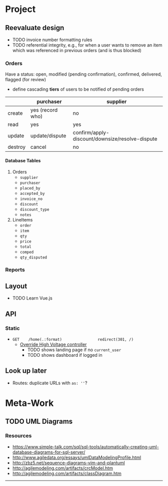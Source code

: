 Project
================================================================================

## Reevaluate design

* TODO invoice number formatting rules
* TODO referential integrity, e.g., for when a user wants to remove an
       item which was referenced in previous orders (and is thus blocked)

### Orders

Have a status: open, modified (pending confirmation), confirmed, delivered, flagged (for review)

* define cascading **tiers** of users to be notified of pending orders

|         | purchaser        | supplier                                        |
| ------- | ---------------- | ----------------------------------------------- |
| create  | yes (record who) | no                                              |
| read    | yes              | yes                                             |
| update  | update/dispute   | confirm/apply-discount/downsize/resolve-dispute |
| destroy | cancel           | no                                              |

#### Database Tables

1. Orders
   * `supplier`
   * `purchaser`
   * `placed_by`
   * `accepted_by`
   * `invoice_no`
   * `discount`
   * `discount_type`
   * `notes`
2. LineItems
   * `order`
   * `item`
   * `qty`
   * `price`
   * `total`
   * `comped`
   * `qty_disputed`

### Reports

## Layout

* TODO Learn Vue.js

## API

### Static

* `GET    /home(.:format)                redirect(301, /)`
  * [Override High Voltage controller][hv]
    * TODO shows landing page if no `current_user`
    * TODO shows dashboard if logged in

## Look up later

  * Routes: duplicate URLs with `as: ''`?

Meta-Work
================================================================================

## TODO UML Diagrams

### Resources

  * https://www.simple-talk.com/sql/sql-tools/automatically-creating-uml-database-diagrams-for-sql-server/
  * http://www.agiledata.org/essays/umlDataModelingProfile.html
  * http://zbz5.net/sequence-diagrams-vim-and-plantuml
  * http://agilemodeling.com/artifacts/crcModel.htm
  * http://agilemodeling.com/artifacts/classDiagram.htm

---

[hv]: https://github.com/thoughtbot/high_voltage#override
